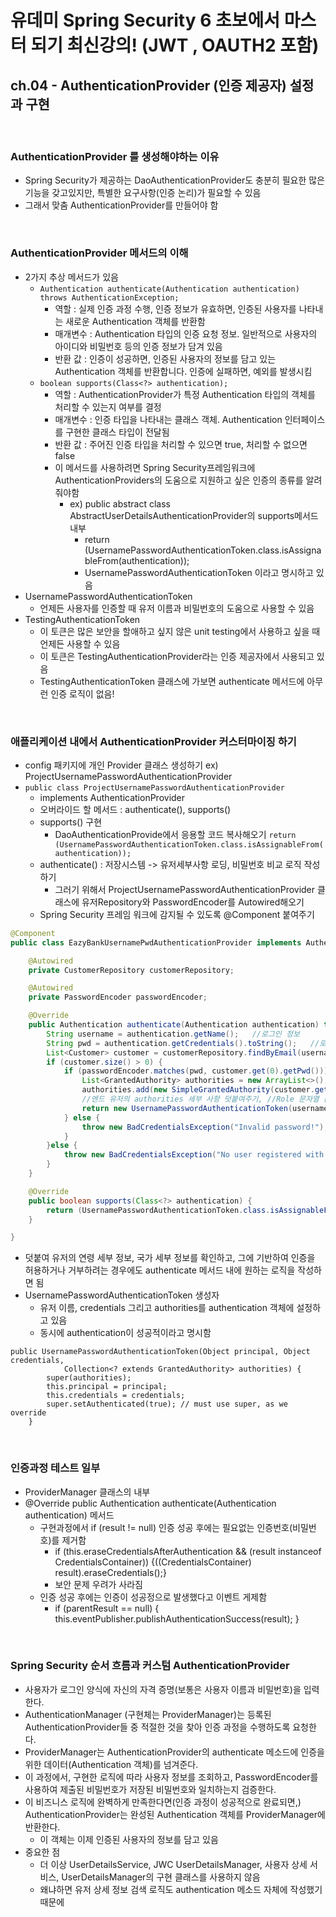 # 유데미 Spring Security 6 초보에서 마스터 되기 최신강의! (JWT , OAUTH2 포함)
## ch.04 - AuthenticationProvider (인증 제공자) 설정과 구현

<br>

### AuthenticationProvider 를 생성해야하는 이유
* Spring Security가 제공하는 DaoAuthenticationProvider도 충분히 필요한 많은 기능을 갖고있지만, 특별한 요구사항(인증 논리)가 필요할 수 있음
* 그래서 맞춤 AuthenticationProvider를 만들어야 함

<br>

### AuthenticationProvider 메서드의 이해
* 2가지 추상 메서드가 있음
  * ```Authentication authenticate(Authentication authentication) throws AuthenticationException;```
    * 역할 : 실제 인증 과정 수행, 인증 정보가 유효하면, 인증된 사용자를 나타내는 새로운 Authentication 객체를 반환함
    * 매개변수 : Authentication 타입의 인증 요청 정보. 일반적으로 사용자의 아이디와 비밀번호 등의 인증 정보가 담겨 있음
    * 반환 값 : 인증이 성공하면, 인증된 사용자의 정보를 담고 있는 Authentication 객체를 반환합니다. 인증에 실패하면, 예외를 발생시킴
  * ```boolean supports(Class<?> authentication);```
    * 역할 : AuthenticationProvider가 특정 Authentication 타입의 객체를 처리할 수 있는지 여부를 결정
    * 매개변수 : 인증 타입을 나타내는 클래스 객체. Authentication 인터페이스를 구현한 클래스 타입이 전달됨
    * 반환 값 : 주어진 인증 타입을 처리할 수 있으면 true, 처리할 수 없으면 false
    * 이 메서드를 사용하려면 Spring Security프레임워크에 AuthenticationProviders의 도움으로 지원하고 싶은 인증의 종류를 알려줘야함
      * ex) public abstract class AbstractUserDetailsAuthenticationProvider의 supports메서드 내부
        * return (UsernamePasswordAuthenticationToken.class.isAssignableFrom(authentication));
        * UsernamePasswordAuthenticationToken 이라고 명시하고 있음
* UsernamePasswordAuthenticationToken
  * 언제든 사용자를 인증할 때 유저 이름과 비밀번호의 도움으로 사용할 수 있음
* TestingAuthenticationToken
  * 이 토큰은 많은 보안을 할애하고 싶지 않은 unit testing에서 사용하고 싶을 때 언제든 사용할 수 있음
  * 이 토큰은 TestingAuthenticationProvider라는 인증 제공자에서 사용되고 있음
  * TestingAuthenticationToken 클래스에 가보면 authenticate 메서드에 아무런 인증 로직이 없음!

<br>


### 애플리케이션 내에서 AuthenticationProvider 커스터마이징 하기
* config 패키지에 개인 Provider 클래스 생성하기 ex) ProjectUsernamePasswordAuthenticationProvider
* ```public class ProjectUsernamePasswordAuthenticationProvider```
  * implements AuthenticationProvider
  * 오버라이드 할 메서드 : authenticate(), supports()
  * supports() 구현
    * DaoAuthenticationProvide에서 응용할 코드 복사해오기 ```return (UsernamePasswordAuthenticationToken.class.isAssignableFrom(authentication));```
  * authenticate() : 저장시스템 -> 유저세부사항 로딩, 비밀번호 비교 로직 작성하기
    * 그러기 위해서 ProjectUsernamePasswordAuthenticationProvider 클래스에 유저Repository와 PasswordEncoder를 Autowired해오기
  * Spring Security 프레임 워크에 감지될 수 있도록 @Component 붙여주기
```java
@Component
public class EazyBankUsernamePwdAuthenticationProvider implements AuthenticationProvider {

    @Autowired
    private CustomerRepository customerRepository;

    @Autowired
    private PasswordEncoder passwordEncoder;

    @Override
    public Authentication authenticate(Authentication authentication) throws AuthenticationException {
        String username = authentication.getName();   //로그인 정보
        String pwd = authentication.getCredentials().toString();   //로그인 정보
        List<Customer> customer = customerRepository.findByEmail(username);   //데이터베이스로부터 불러오기
        if (customer.size() > 0) {
            if (passwordEncoder.matches(pwd, customer.get(0).getPwd())) {  //비교하기
                List<GrantedAuthority> authorities = new ArrayList<>();
                authorities.add(new SimpleGrantedAuthority(customer.get(0).getRole()));   
                //엔드 유저의 authorities 세부 사항 덧붙여주기, //Role 문자열 값을 SimpleGrantedAuthority 클래스로 변환하기
                return new UsernamePasswordAuthenticationToken(username, pwd, authorities); 
            } else {
                throw new BadCredentialsException("Invalid password!");
            }
        }else {
            throw new BadCredentialsException("No user registered with this details!");
        }
    }

    @Override
    public boolean supports(Class<?> authentication) {
        return (UsernamePasswordAuthenticationToken.class.isAssignableFrom(authentication));
    }

}
```
* 덧붙여 유저의 연령 세부 정보, 국가 세부 정보를 확인하고, 그에 기반하여 인증을 허용하거나 거부하려는 경우에도 authenticate 메서드 내에 원하는 로직을 작성하면 됨
* UsernamePasswordAuthenticationToken 생성자
  * 유저 이름, credentials 그리고 authorities를 authentication 객체에 설정하고 있음
  * 동시에 authentication이 성공적이라고 명시함
```	
public UsernamePasswordAuthenticationToken(Object principal, Object credentials,
			Collection<? extends GrantedAuthority> authorities) {
		super(authorities);
		this.principal = principal;
		this.credentials = credentials;
		super.setAuthenticated(true); // must use super, as we override
	}
```

<br>


### 인증과정 테스트 일부
* ProviderManager 클래스의 내부 
* @Override public Authentication authenticate(Authentication authentication) 메서드
  * 구현과정에서 if (result != null) 인증 성공 후에는 필요없는 인증번호(비밀번호)를 제거함
    * if (this.eraseCredentialsAfterAuthentication && (result instanceof CredentialsContainer)) {((CredentialsContainer) result).eraseCredentials();}
    * 보안 문제 우려가 사라짐
  * 인증 성공 후에는 인증이 성공정으로 발생했다고 이벤트 게제함
    * if (parentResult == null) { this.eventPublisher.publishAuthenticationSuccess(result); }


<br>



### Spring Security 순서 흐름과 커스텀 AuthenticationProvider
* 사용자가 로그인 양식에 자신의 자격 증명(보통은 사용자 이름과 비밀번호)을 입력한다.
* AuthenticationManager (구현체는 ProviderManager)는 등록된 AuthenticationProvider들 중 적절한 것을 찾아 인증 과정을 수행하도록 요청한다.
* ProviderManager는 AuthenticationProvider의 authenticate 메소드에 인증을 위한 데이터(Authentication 객체)를 넘겨준다.
* 이 과정에서, 구현한 로직에 따라 사용자 정보를 조회하고, PasswordEncoder를 사용하여 제출된 비밀번호가 저장된 비밀번호와 일치하는지 검증한다.
* 이 비즈니스 로직에 완벽하게 만족한다면(인증 과정이 성공적으로 완료되면,) AuthenticationProvider는 완성된 Authentication 객체를 ProviderManager에 반환한다. 
  * 이 객체는 이제 인증된 사용자의 정보를 담고 있음
* 중요한 점
  *  더 이상 UserDetailsService, JWC UserDetailsManager, 사용자 상세 서비스, UserDetailsManager의 구현 클래스를 사용하지 않음
  * 왜냐하면 유저 상세 정보 검색 로직도 authentication 메소드 자체에 작성했기 때문에















